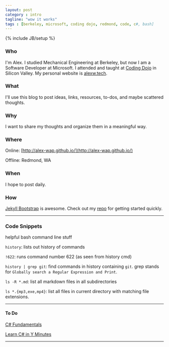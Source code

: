 ```yaml
---
layout: post
category : intro
tagline: "wow it works"
tags : [berkeley, microsoft, coding dojo, redmond, code, c#, bash]
---
```

{% include JB/setup %}

### Who 
I'm Alex. I studied Mechanical Engineering at Berkeley, but now I am a Software Developer at Microsoft. I attended and taught at [Coding Dojo](http://codingdojo.com) in Silicon Valley. My personal website is [alexw.tech](http://alexw.tech).


### What 
I'll use this blog to post ideas, links, resources, to-dos, and maybe scattered thoughts.


### Why
I want to share my thoughts and organize them in a meaningful way. 


### Where 
Online: [http://alex-wap.github.io/](http://alex-wap.github.io/)


Offline: Redmond, WA


### When 
I hope to post daily.



### How 
[Jekyll Bootstrap](http://jekyllbootstrap.com/) is awesome. Check out my [repo](https://github.com/alex-wap/alex-wap.github.io) for getting started quickly.

---

### Code Snippets
helpful bash command line stuff


`history`: lists out history of commands


`!622`: runs command number 622 (as seen from history cmd)


`history | grep git`: find commands in history containing `git`. grep stands for `Globally search a Regular Expression and Print`.


`ls -R *.md`: list all markdown files in all subdirectories


`ls *.{mp3,exe,mp4}`: list all files in current directory with matching file extensions.

---

#### To Do

[C# Fundamentals](https://mva.microsoft.com/en-US/training-courses/c-fundamentals-for-absolute-beginners-16169?l=Lvld4EQIC_2706218949)


[Learn C# in Y Minutes](https://learnxinyminutes.com/docs/csharp/)

---
